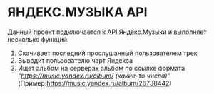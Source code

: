 # **ЯНДЕКС.МУЗЫКА API**

Данный проект подключается к API Яндекс.Музыки и выполняет несколько функций:

1. Скачивает последний прослушанный пользователем трек
2. Выводит пользователю чарт Яндекса
3. Ищет альбом на серверах альбом по ссылке формата _"https://music.yandex.ru/album/ (какие-то числа)_" (Пример:https://music.yandex.ru/album/26738442)
